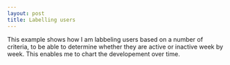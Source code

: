 ```yaml
---
layout: post
title: Labelling users
---
```

<!--<img src="/images/fulls/01.jpg" class="fit image">-->
This example shows how I am labbeling users based on a number of criteria, to be able to determine whether they are active or inactive week by week. This enables me to chart the developement over time.

